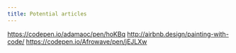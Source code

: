 ```yaml
---
title: Potential articles
---
```


https://codepen.io/adamaoc/pen/hoKBq
http://airbnb.design/painting-with-code/
https://codepen.io/Afrowave/pen/jEJLXw
